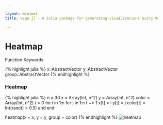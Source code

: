 ```yaml
---

layout: minimal
title: Vega.jl - A Julia package for generating visualizations using Vega

---
```


# Heatmap

Function Keywords:

{% highlight julia %}
x::AbstractVector
y::AbstractVector
group::AbstractVector
{% endhighlight %}

### Heatmap

{% highlight julia %}
n = 30
x = Array(Int, n^2)
y = Array(Int, n^2)
color = Array(Int, n^2)
t = 0
for i in 1:n
    for j in 1:n
        t += 1
        x[t] = i
        y[t] = j
        color[t] = Int(rand() > 0.5)
    end
end

heatmap(x = x, y = y, group = color)
{% endhighlight %}
<img src ="http://johnmyleswhite.github.io/Vega.jl/images/heatmap.png" alt = "heatmap">